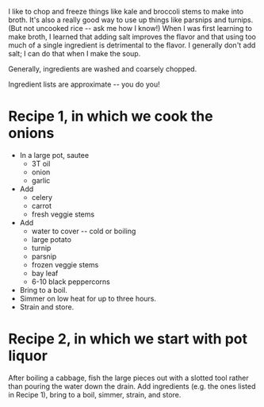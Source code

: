 I like to chop and freeze things like kale and broccoli stems to make into broth. It's also a really good way to use up things like parsnips and turnips. (But not uncooked rice -- ask me how I know!) 
When I was first learning to make broth, I learned that adding salt improves the flavor and that using too much of a single ingredient is detrimental to the flavor. 
I generally don't add salt; I can do that when I make the soup.

Generally, ingredients are washed and coarsely chopped.

Ingredient lists are approximate -- you do you!

# Recipe 1, in which we cook the onions
- In a large pot, sautee
  -   3T oil
  -   onion
  -   garlic
- Add
  -   celery
  -   carrot
  -   fresh veggie stems
- Add
     - water to cover -- cold or boiling
     - large potato
     - turnip
     - parsnip
     - frozen veggie stems
     - bay leaf
     - 6-10 black peppercorns
- Bring to a boil.
- Simmer on low heat for up to three hours.
- Strain and store.

# Recipe 2, in which we start with pot liquor
After boiling a cabbage, fish the large pieces out with a slotted tool rather than pouring the water down the drain. Add ingredients (e.g. the ones listed in Recipe 1), bring to a boil, simmer, strain, and store.

